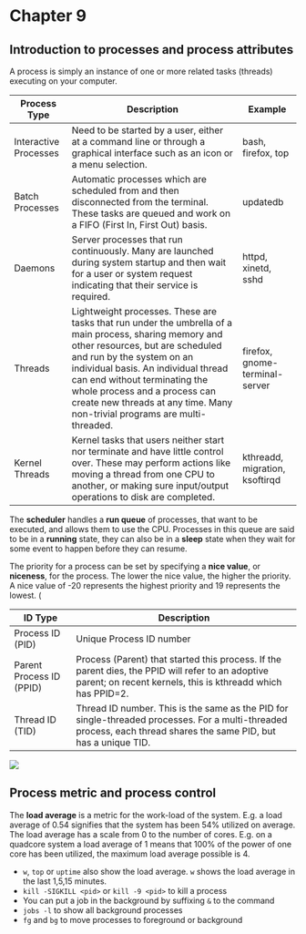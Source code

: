 # Chapter 9
<!-- toc -->
## Introduction to processes and process attributes
A process is simply an instance of one or more related tasks (threads) executing on your computer.

| Process Type | Description | Example |
| --- | --- | --- |
|Interactive Processes | Need to be started by a user, either at a command line or through a graphical interface such as an icon or a menu selection. |	bash, firefox, top |
| Batch Processes | Automatic processes which are scheduled from and then disconnected from the terminal. These tasks are queued and work on a FIFO (First In, First Out) basis. | updatedb |
| Daemons | Server processes that run continuously. Many are launched during system startup and then wait for a user or system request indicating that their service is required. | httpd, xinetd, sshd |
| Threads | Lightweight processes. These are tasks that run under the umbrella of a main process, sharing memory and other resources, but are scheduled and run by the system on an individual basis. An individual thread can end without terminating the whole process and a process can create new threads at any time. Many non-trivial programs are multi-threaded. |	firefox, gnome-terminal-server |
| Kernel Threads | Kernel tasks that users neither start nor terminate and have little control over. These may perform actions like moving a thread from one CPU to another, or making sure input/output operations to disk are completed. | kthreadd, migration, ksoftirqd |

The **scheduler** handles a **run queue** of processes, that want to be executed, and allows them to use the CPU. Processes in this queue are said to be in a **running** state, they can also be in a **sleep** state when they wait for some event to happen before they can resume.

The priority for a process can be set by specifying a **nice value**, or **niceness**, for the process. The lower the nice value, the higher the priority. A nice value of -20 represents the highest priority and 19 represents the lowest. (

| ID Type | Description |
|---|---|
| Process ID (PID) | Unique Process ID number |
| Parent Process ID (PPID) | Process (Parent) that started this process. If the parent dies, the PPID will refer to an adoptive parent; on recent kernels, this is kthreadd which has PPID=2. |
| Thread ID (TID) | Thread ID number. This is the same as the PID for single-threaded processes. For a multi-threaded process, each thread shares the same PID, but has a unique TID. |



![](https://d37djvu3ytnwxt.cloudfront.net/assets/courseware/v1/fbe122ffd13edf336ad978cddb953a7f/asset-v1:LinuxFoundationX+LFS101x+1T2017+type@asset+block/LFS01_ch16_screen07.jpg)

## Process metric and process control
The **load average** is a metric for the work-load of the system. E.g. a load average of 0.54 signifies that the system has been 54% utilized on average.
The load average has a scale from 0 to the number of cores. E.g. on a quadcore system a load average of 1 means that 100% of the power of one core has been utilized, the maximum load average possible is 4.

* `w`, `top` or `uptime` also show the load average. `w` shows the load average in the last 1,5,15 minutes.
* `kill -SIGKILL <pid>` or `kill -9 <pid>` to kill a process
* You can put a job in the background by suffixing `&` to the command 
* `jobs -l` to show all background processes
* `fg` and `bg` to move processes to foreground or background

